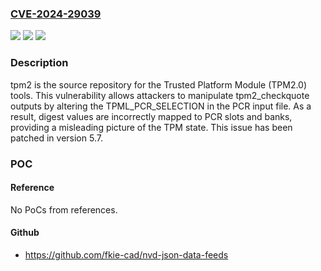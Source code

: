 ### [CVE-2024-29039](https://cve.mitre.org/cgi-bin/cvename.cgi?name=CVE-2024-29039)
![](https://img.shields.io/static/v1?label=Product&message=tpm2-tools&color=blue)
![](https://img.shields.io/static/v1?label=Version&message=%3D%20%3C%205.7%20&color=brighgreen)
![](https://img.shields.io/static/v1?label=Vulnerability&message=CWE-807%3A%20Reliance%20on%20Untrusted%20Inputs%20in%20a%20Security%20Decision&color=brighgreen)

### Description

tpm2 is the source repository for the Trusted Platform Module (TPM2.0) tools. This vulnerability allows attackers to manipulate tpm2_checkquote outputs by altering the TPML_PCR_SELECTION in the PCR input file.  As a result, digest values are incorrectly mapped to PCR slots and banks, providing a misleading picture of the TPM state. This issue has been patched in version 5.7.

### POC

#### Reference
No PoCs from references.

#### Github
- https://github.com/fkie-cad/nvd-json-data-feeds

